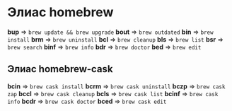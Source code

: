 # Элиас homebrew

**bup** => `brew update && brew upgrade`
**bout** => `brew outdated`
**bin** => `brew install`
**brm** => `brew uninstall`
**bcl** => `brew cleanup`
**bls** => `brew list`
**bsr** => `brew search`
**binf** => `brew info`
**bdr** => `brew doctor`
**bed** => `brew edit`

## Элиас homebrew-cask

**bcin** => `brew cask install`
**bcrm** => `brew cask uninstall`
**bczp** => `brew cask zap`
**bccl** => `brew cask cleanup`
**bcls** => `brew cask list`
**bcinf** => `brew cask info`
**bcdr** => `brew cask doctor`
**bced** => `brew cask edit`
